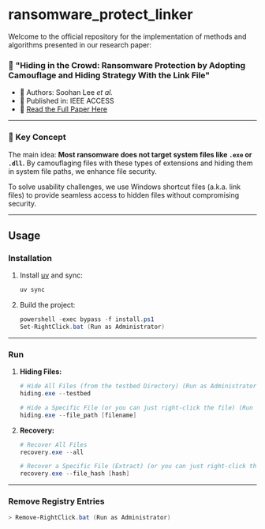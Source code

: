 # ransomware_protect_linker
Welcome to the official repository for the implementation of methods and algorithms presented in our research paper:

### 📄 **"Hiding in the Crowd: Ransomware Protection by Adopting Camouflage and Hiding Strategy With the Link File"**
- 📌 Authors: Soohan Lee _et al._   
- 📌 Published in: IEEE ACCESS  
- 🔗 [Read the Full Paper Here](https://doi.org/10.1109/ACCESS.2023.3309879)

---

### **🧠 Key Concept**

The main idea: **Most ransomware does not target system files like `.exe` or `.dll`.** By camouflaging files with these types of extensions and hiding them in system file paths, we enhance file security.

To solve usability challenges, we use Windows shortcut files (a.k.a. link files) to provide seamless access to hidden files without compromising security.

---

## Usage

### Installation
1. Install [uv](https://docs.astral.sh/uv/getting-started/installation/) and sync:

    ```bash
    uv sync
    ```

2. Build the project:

    ```powershell
    powershell -exec bypass -f install.ps1
    Set-RightClick.bat (Run as Administrator)
    ```

---

### Run

1. **Hiding Files:**

    ```powershell
    # Hide All Files (from the testbed Directory) (Run as Administrator)
    hiding.exe --testbed

    # Hide a Specific File (or you can just right-click the file) (Run as Administrator)
    hiding.exe --file_path [filename]
    ```

2. **Recovery:**

    ```powershell
    # Recover All Files
    recovery.exe --all

    # Recover a Specific File (Extract) (or you can just right-click the file)
    recovery.exe --file_hash [hash]
    ```

---

### Remove Registry Entries

```powershell
> Remove-RightClick.bat (Run as Administrator)
